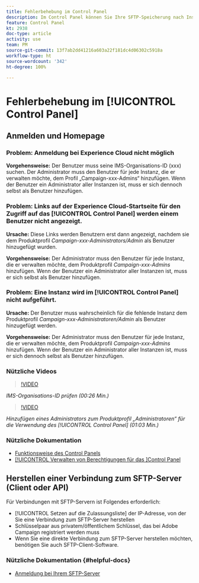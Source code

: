```yaml
---
title: Fehlerbehebung im Control Panel
description: Im Control Panel können Sie Ihre SFTP-Speicherung nach Instanz und Zulassungslisten-IP-Adressen überwachen und verwalten.
feature: Control Panel
kt: 2938
doc-type: article
activity: use
team: PM
source-git-commit: 13f7ab2dd41216a603a22f181dc4d06302c5918a
workflow-type: ht
source-wordcount: '342'
ht-degree: 100%

---
```



# Fehlerbehebung im [!UICONTROL Control Panel]

## Anmelden und Homepage

### Problem: Anmeldung bei Experience Cloud nicht möglich

**Vorgehensweise:**
Der Benutzer muss seine IMS-Organisations-ID (xxx) suchen. Der Administrator muss den Benutzer für jede Instanz, die er verwalten möchte, dem Profil „Campaign-xxx-Admins“ hinzufügen. Wenn der Benutzer ein Administrator aller Instanzen ist, muss er sich dennoch selbst als Benutzer hinzufügen.

### Problem: Links auf der Experience Cloud-Startseite für den Zugriff auf das [!UICONTROL Control Panel] werden einem Benutzer nicht angezeigt.

**Ursache:**
Diese Links werden Benutzern erst dann angezeigt, nachdem sie dem Produktprofil _Campaign-xxx-Administrators/Admin_ als Benutzer hinzugefügt wurden.

**Vorgehensweise:**
Der Administrator muss den Benutzer für jede Instanz, die er verwalten möchte, dem Produktprofil _Campaign-xxx-Admins_ hinzufügen. Wenn der Benutzer ein Administrator aller Instanzen ist, muss er sich selbst als Benutzer hinzufügen.

### Problem: Eine Instanz wird im [!UICONTROL Control Panel] nicht aufgeführt.

**Ursache:**
Der Benutzer muss wahrscheinlich für die fehlende Instanz dem Produktprofil _Campaign-xxx-Administratoren/Admin_ als Benutzer hinzugefügt werden.

**Vorgehensweise:**
Der Administrator muss den Benutzer für jede Instanz, die er verwalten möchte, dem Produktprofil _Campaign-xxx-Admins_ hinzufügen. Wenn der Benutzer ein Administrator aller Instanzen ist, muss er sich dennoch selbst als Benutzer hinzufügen.

### Nützliche Videos

>[!VIDEO](https://video.tv.adobe.com/v/27183?quality=12&learn=on)

*IMS-Organisations-ID prüfen (00:26 Min.)*

>[!VIDEO](https://video.tv.adobe.com/v/27147?quality=12&learn=on)

*Hinzufügen eines Administrators zum Produktprofil „Administratoren“ für die Verwendung des [!UICONTROL Control Panel] (01:03 Min.)*

### Nützliche Dokumentation

* [Funktionsweise des Control Panels](https://experienceleague.adobe.com/docs/control-panel/using/control-panel-home.html?lang=de)
* [[!UICONTROL Verwalten von Berechtigungen für das ]Control Panel](https://experienceleague.adobe.com/docs/control-panel/using/control-panel-home.html?lang=de)

## Herstellen einer Verbindung zum SFTP-Server (Client oder API)

Für Verbindungen mit SFTP-Servern ist Folgendes erforderlich:

* [!UICONTROL Setzen auf die Zulassungsliste] der IP-Adresse, von der Sie eine Verbindung zum SFTP-Server herstellen
* Schlüsselpaar aus privatem/öffentlichem Schlüssel, das bei Adobe Campaign registriert werden muss
* Wenn Sie eine direkte Verbindung zum SFTP-Server herstellen möchten, benötigen Sie auch SFTP-Client-Software.

### Nützliche Dokumentation {#helpful-docs}

* [Anmeldung bei Ihrem SFTP-Server](https://experienceleague.adobe.com/docs/control-panel/using/control-panel-home.html?lang=de)

